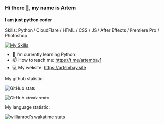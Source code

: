 ### Hi there 👋, my name is Artem
#### I am just python coder

Skills: Python / CloudFlare / HTML / CSS / JS / After Effects / Premiere Pro / Photoshop

[![My Skills](https://skillicons.dev/icons?i=py,cloudflare,html,css,js,ae,pr,ps)](https://artembay.tk)

- 🌱 I’m currently learning Python  
- 📫 How to reach me: https://t.me/artembay1
- 💻 My website: https://artembay.site


My github statistic:

![GitHub stats](https://github-readme-stats.vercel.app/api?username=Artembay&theme=tokyonight&show_icons=true)  

![GitHub streak stats](https://github-readme-streak-stats.herokuapp.com/?user=Artembay&theme=tokyonight&show_icons=true)  

My language statistic:

![willianrod's wakatime stats](https://github-readme-stats.vercel.app/api/wakatime?username=Artembay&theme=tokyonight&show_icons=true&layout=compact)
<!---
![github contribution grid snake animation](https://raw.githubusercontent.com/ArtemBay/Artembay/main/output/github-contribution-grid-snake.svg)
--->

